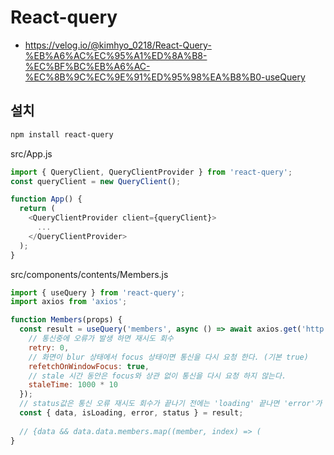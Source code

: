 # React-query
* https://velog.io/@kimhyo_0218/React-Query-%EB%A6%AC%EC%95%A1%ED%8A%B8-%EC%BF%BC%EB%A6%AC-%EC%8B%9C%EC%9E%91%ED%95%98%EA%B8%B0-useQuery

## 설치
```sh
npm install react-query
```

src/App.js
```js
import { QueryClient, QueryClientProvider } from 'react-query';
const queryClient = new QueryClient();

function App() {
  return (
    <QueryClientProvider client={queryClient}>
      ...
    </QueryClientProvider>  
  );
}
```

src/components/contents/Members.js
```js
import { useQuery } from 'react-query';
import axios from 'axios';

function Members(props) {
  const result = useQuery('members', async () => await axios.get('http://localhost:3100/api/v1/members'), {
    // 통신중에 오류가 발생 하면 재시도 회수  
    retry: 0,
    // 화면이 blur 상태에서 focus 상태이면 통신을 다시 요청 한다. (기본 true)
    refetchOnWindowFocus: true,
    // stale 시간 동안은 focus와 상관 없이 통신을 다시 요청 하지 않는다.
    staleTime: 1000 * 10
  });
  // status값은 통신 오류 재시도 회수가 끝나기 전에는 'loading' 끝나면 'error'가 된다.
  const { data, isLoading, error, status } = result;
  
  // {data && data.data.members.map((member, index) => (
}
```
